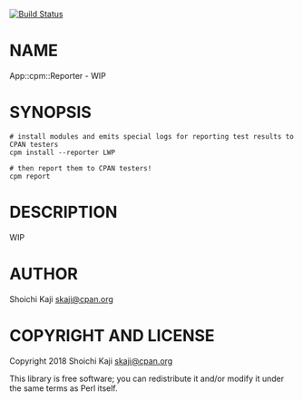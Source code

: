 [![Build Status](https://travis-ci.org/skaji/cpm-reporter.svg?branch=master)](https://travis-ci.org/skaji/cpm-reporter)

# NAME

App::cpm::Reporter - WIP

# SYNOPSIS

    # install modules and emits special logs for reporting test results to CPAN testers
    cpm install --reporter LWP

    # then report them to CPAN testers!
    cpm report

# DESCRIPTION

WIP

# AUTHOR

Shoichi Kaji <skaji@cpan.org>

# COPYRIGHT AND LICENSE

Copyright 2018 Shoichi Kaji <skaji@cpan.org>

This library is free software; you can redistribute it and/or modify
it under the same terms as Perl itself.
